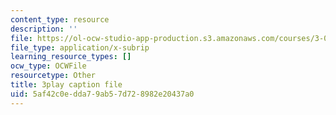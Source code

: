 ```yaml
---
content_type: resource
description: ''
file: https://ol-ocw-studio-app-production.s3.amazonaws.com/courses/3-091-introduction-to-solid-state-chemistry-fall-2018/5af42c0edda79ab57d728982e20437a0_4Dr3Q-ezMZk.srt
file_type: application/x-subrip
learning_resource_types: []
ocw_type: OCWFile
resourcetype: Other
title: 3play caption file
uid: 5af42c0e-dda7-9ab5-7d72-8982e20437a0
---
```

